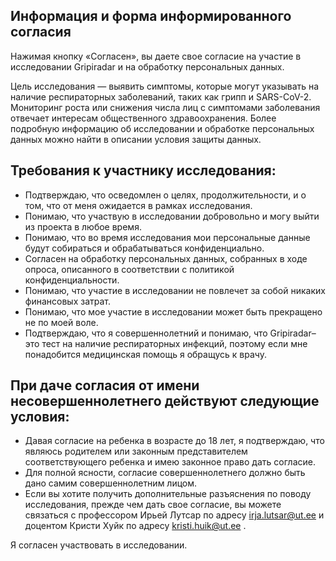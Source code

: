 ## Информация и форма информированного согласия

Нажимая кнопку «Согласен», вы даете свое согласие на участие в исследовании Gripiradar и на
обработку персональных данных.

Цель исследования — выявить симптомы, которые могут указывать на наличие респираторных
заболеваний, таких как грипп и SARS-CoV-2. Мониторинг роста или снижения числа лиц с
симптомами заболевания отвечает интересам общественного здравоохранения. Более
подробную информацию об исследовании и обработке персональных данных можно найти в
описании условия защиты данных.

## Требования к участнику исследования:
- Подтверждаю, что осведомлен о целях, продолжительности, и о том, что от меня ожидается
в рамках исследования.
- Понимаю, что участвую в исследовании добровольно и могу выйти из проекта в любое время.
- Понимаю, что во время исследования мои персональные данные будут собираться и
обрабатываться конфиденциально.
- Cогласен на обработку персональных данных, собранных в ходе опроса, описанного в
соответствии с политикой конфиденциальности.
- Понимаю, что участие в исследовании не повлечет за собой никаких финансовых затрат.
- Понимаю, что мое участие в исследовании может быть прекращено не по моей воле.
- Подтверждаю, что я совершеннолетний и понимаю, что Gripiradar– это тест на наличие
респираторных инфекций, поэтому если мне понадобится медицинская помощь я обращусь к
врачу.

## При даче согласия от имени несовершеннолетнего действуют следующие условия:
- Давая согласие на ребенка в возрасте до 18 лет, я подтверждаю, что являюсь родителем или
законным представителем соответствующего ребенка и имею законное право дать согласие.
- Для полной ясности, согласие совершеннолетнего должно быть дано самим
совершеннолетним лицом.
- Если вы хотите получить дополнительные разъяснения по поводу исследования,
прежде чем дать свое согласие, вы можете связаться с профессором Ирьей Лутсар по
адресу irja.lutsar@ut.ee и доцентом Кристи Хуйк по адресу kristi.huik@ut.ee .

Я согласен участвовать в исследовании.



